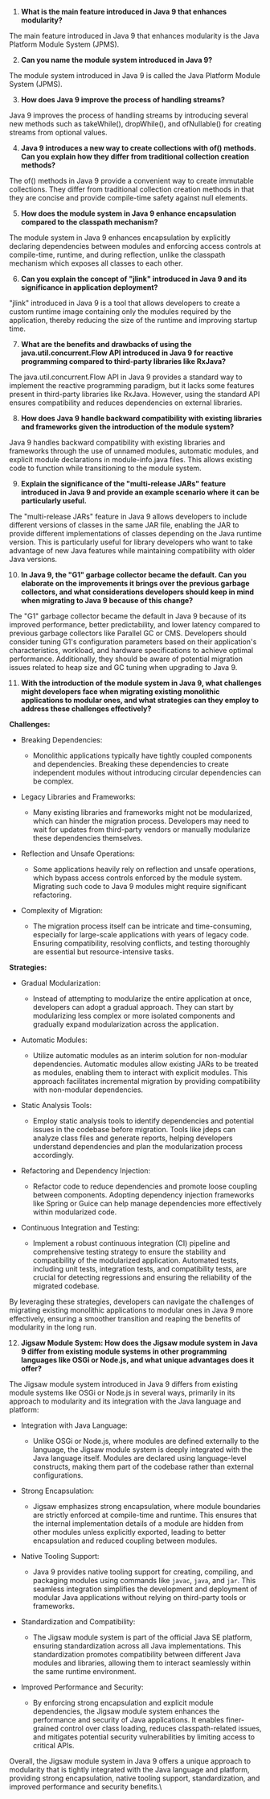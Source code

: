 1. **What is the main feature introduced in Java 9 that enhances modularity?**

The main feature introduced in Java 9 that enhances modularity is the Java Platform Module System (JPMS).

2. **Can you name the module system introduced in Java 9?**

The module system introduced in Java 9 is called the Java Platform Module System (JPMS).

3. **How does Java 9 improve the process of handling streams?**

Java 9 improves the process of handling streams by introducing several new methods such as takeWhile(), dropWhile(), and ofNullable() for creating streams from optional values.

4. **Java 9 introduces a new way to create collections with of() methods. Can you explain how they differ from traditional collection creation methods?**

The of() methods in Java 9 provide a convenient way to create immutable collections. They differ from traditional collection creation methods in that they are concise and provide compile-time safety against null elements.

5. **How does the module system in Java 9 enhance encapsulation compared to the classpath mechanism?**

The module system in Java 9 enhances encapsulation by explicitly declaring dependencies between modules and enforcing access controls at compile-time, runtime, and during reflection, unlike the classpath mechanism which exposes all classes to each other.

6. **Can you explain the concept of "jlink" introduced in Java 9 and its significance in application deployment?**

"jlink" introduced in Java 9 is a tool that allows developers to create a custom runtime image containing only the modules required by the application, thereby reducing the size of the runtime and improving startup time.

7. **What are the benefits and drawbacks of using the java.util.concurrent.Flow API introduced in Java 9 for reactive programming compared to third-party libraries like RxJava?**

The java.util.concurrent.Flow API in Java 9 provides a standard way to implement the reactive programming paradigm, but it lacks some features present in third-party libraries like RxJava. However, using the standard API ensures compatibility and reduces dependencies on external libraries.

8. **How does Java 9 handle backward compatibility with existing libraries and frameworks given the introduction of the module system?**

Java 9 handles backward compatibility with existing libraries and frameworks through the use of unnamed modules, automatic modules, and explicit module declarations in module-info.java files. This allows existing code to function while transitioning to the module system.

9. **Explain the significance of the "multi-release JARs" feature introduced in Java 9 and provide an example scenario where it can be particularly useful.**

The "multi-release JARs" feature in Java 9 allows developers to include different versions of classes in the same JAR file, enabling the JAR to provide different implementations of classes depending on the Java runtime version. This is particularly useful for library developers who want to take advantage of new Java features while maintaining compatibility with older Java versions.

10. **In Java 9, the "G1" garbage collector became the default. Can you elaborate on the improvements it brings over the previous garbage collectors, and what considerations developers should keep in mind when migrating to Java 9 because of this change?**

The "G1" garbage collector became the default in Java 9 because of its improved performance, better predictability, and lower latency compared to previous garbage collectors like Parallel GC or CMS. Developers should consider tuning G1's configuration parameters based on their application's characteristics, workload, and hardware specifications to achieve optimal performance. Additionally, they should be aware of potential migration issues related to heap size and GC tuning when upgrading to Java 9.

11. **With the introduction of the module system in Java 9, what challenges might developers face when migrating existing monolithic applications to modular ones, and what strategies can they employ to address these challenges effectively?**

**Challenges:**

- Breaking Dependencies: 
  - Monolithic applications typically have tightly coupled components and dependencies. Breaking these dependencies to create independent modules without introducing circular dependencies can be complex.

- Legacy Libraries and Frameworks: 
  - Many existing libraries and frameworks might not be modularized, which can hinder the migration process. Developers may need to wait for updates from third-party vendors or manually modularize these dependencies themselves.

- Reflection and Unsafe Operations: 
  - Some applications heavily rely on reflection and unsafe operations, which bypass access controls enforced by the module system. Migrating such code to Java 9 modules might require significant refactoring.

- Complexity of Migration: 
  - The migration process itself can be intricate and time-consuming, especially for large-scale applications with years of legacy code. Ensuring compatibility, resolving conflicts, and testing thoroughly are essential but resource-intensive tasks.


**Strategies:**


- Gradual Modularization: 
  - Instead of attempting to modularize the entire application at once, developers can adopt a gradual approach. They can start by modularizing less complex or more isolated components and gradually expand modularization across the application.

- Automatic Modules: 
  - Utilize automatic modules as an interim solution for non-modular dependencies. Automatic modules allow existing JARs to be treated as modules, enabling them to interact with explicit modules. This approach facilitates incremental migration by providing compatibility with non-modular dependencies.

- Static Analysis Tools:
  - Employ static analysis tools to identify dependencies and potential issues in the codebase before migration. Tools like jdeps can analyze class files and generate reports, helping developers understand dependencies and plan the modularization process accordingly.

- Refactoring and Dependency Injection: 
  - Refactor code to reduce dependencies and promote loose coupling between components. Adopting dependency injection frameworks like Spring or Guice can help manage dependencies more effectively within modularized code.

- Continuous Integration and Testing: 
  - Implement a robust continuous integration (CI) pipeline and comprehensive testing strategy to ensure the stability and compatibility of the modularized application. Automated tests, including unit tests, integration tests, and compatibility tests, are crucial for detecting regressions and ensuring the reliability of the migrated codebase.

By leveraging these strategies, developers can navigate the challenges of migrating existing monolithic applications to modular ones in Java 9 more effectively, ensuring a smoother transition and reaping the benefits of modularity in the long run.


12. **Jigsaw Module System: How does the Jigsaw module system in Java 9 differ from existing module systems in other programming languages like OSGi or Node.js, and what unique advantages does it offer?**

The Jigsaw module system introduced in Java 9 differs from existing module systems like OSGi or Node.js in several ways, primarily in its approach to modularity and its integration with the Java language and platform:

- Integration with Java Language: 
  - Unlike OSGi or Node.js, where modules are defined externally to the language, the Jigsaw module system is deeply integrated with the Java language itself. Modules are declared using language-level constructs, making them part of the codebase rather than external configurations.

- Strong Encapsulation: 
  - Jigsaw emphasizes strong encapsulation, where module boundaries are strictly enforced at compile-time and runtime. This ensures that the internal implementation details of a module are hidden from other modules unless explicitly exported, leading to better encapsulation and reduced coupling between modules.

- Native Tooling Support: 
  - Java 9 provides native tooling support for creating, compiling, and packaging modules using commands like `javac`, `java`, and `jar`. This seamless integration simplifies the development and deployment of modular Java applications without relying on third-party tools or frameworks.

- Standardization and Compatibility: 
  - The Jigsaw module system is part of the official Java SE platform, ensuring standardization across all Java implementations. This standardization promotes compatibility between different Java modules and libraries, allowing them to interact seamlessly within the same runtime environment.

- Improved Performance and Security: 
  - By enforcing strong encapsulation and explicit module dependencies, the Jigsaw module system enhances the performance and security of Java applications. It enables finer-grained control over class loading, reduces classpath-related issues, and mitigates potential security vulnerabilities by limiting access to critical APIs.

Overall, the Jigsaw module system in Java 9 offers a unique approach to modularity that is tightly integrated with the Java language and platform, providing strong encapsulation, native tooling support, standardization, and improved performance and security benefits.\

